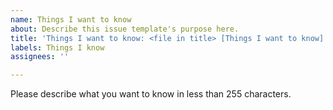```yaml
---
name: Things I want to know
about: Describe this issue template's purpose here.
title: 'Things I want to know: <file in title> [Things I want to know]'
labels: Things I know
assignees: ''

---
```


Please describe what you want to know in less than 255 characters.
